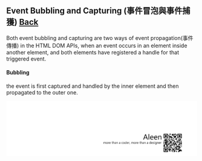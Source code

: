 ## Event Bubbling and Capturing (事件冒泡與事件捕獲) [Back](./../JavaScript.md)

Both event bubbling and capturing are two ways of event propagation(事件傳播) in the HTML DOM APIs, when an event occurs in an element inside another element, and both elements have registered a handle for that triggered event.

#### Bubbling

the event is first captured and handled by the inner element and then propagated to the outer one.

<a href="http://aleen42.github.io/" target="_blank" ><img src="./../../../pic/tail.gif"></a>